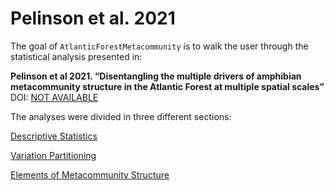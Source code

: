 
<!-- README.md is generated from README.Rmd. Please edit that file -->

# Pelinson et al. 2021

<!-- badges: start -->
<!-- badges: end -->

The goal of `AtlanticForestMetacommunity` is to walk the user through
the statistical analysis presented in:

**Pelinson et al 2021. “Disentangling the multiple drivers of amphibian
metacommunity structure in the Atlantic Forest at multiple spatial
scales”**  
DOI: [NOT AVAILABLE](link)

The analyses were divided in three different sections:

[Descriptive
Statistics](https://github.com/RodolfoPelinson/AtlanticForestMetacommunity/blob/master/Descriptive-Statistics/Descriptive-Statistics.md)

[Variation
Partitioning](https://github.com/RodolfoPelinson/AtlanticForestMetacommunity/blob/master/VarPart/Variation-Partitioning.md)

[Elements of Metacommunity
Structure](https://github.com/RodolfoPelinson/AtlanticForestMetacommunity/blob/master/EMS/EMS.md)
